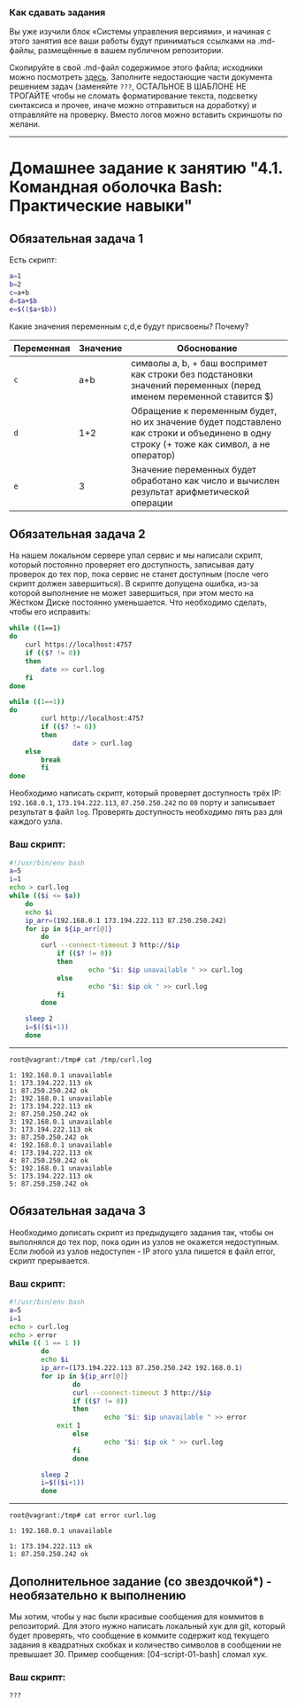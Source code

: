 ### Как сдавать задания

Вы уже изучили блок «Системы управления версиями», и начиная с этого занятия все ваши работы будут приниматься ссылками на .md-файлы, размещённые в вашем публичном репозитории.

Скопируйте в свой .md-файл содержимое этого файла; исходники можно посмотреть [здесь](https://raw.githubusercontent.com/netology-code/sysadm-homeworks/devsys10/04-script-01-bash/README.md). Заполните недостающие части документа решением задач (заменяйте `???`, ОСТАЛЬНОЕ В ШАБЛОНЕ НЕ ТРОГАЙТЕ чтобы не сломать форматирование текста, подсветку синтаксиса и прочее, иначе можно отправиться на доработку) и отправляйте на проверку. Вместо логов можно вставить скриншоты по желани.

---


# Домашнее задание к занятию "4.1. Командная оболочка Bash: Практические навыки"

## Обязательная задача 1

Есть скрипт:
```bash
a=1
b=2
c=a+b
d=$a+$b
e=$(($a+$b))
```

Какие значения переменным c,d,e будут присвоены? Почему?

| Переменная  | Значение | Обоснование |
| ------------- | ------------- | ------------- |
| `c`  | a+b  | символы а, b, + баш воспримет как строки без подстановки значений переменных (перед именем переменной ставится $) |
| `d`  | 1+2  | Обращение к переменным будет, но их значение будет подставлено как строки и объединено в одну строку (+ тоже как символ, а не оператор)|
| `e`  | 3  | Значение переменных будет обработано как число и вычислен результат арифметической операции |


## Обязательная задача 2
На нашем локальном сервере упал сервис и мы написали скрипт, который постоянно проверяет его доступность, записывая дату проверок до тех пор, пока сервис не станет доступным (после чего скрипт должен завершиться). В скрипте допущена ошибка, из-за которой выполнение не может завершиться, при этом место на Жёстком Диске постоянно уменьшается. Что необходимо сделать, чтобы его исправить:
```bash
while ((1==1)
do
	curl https://localhost:4757
	if (($? != 0))
	then
		date >> curl.log
	fi
done
```
  
```bash
while ((1==1))
do
        curl http://localhost:4757
        if (($? != 0))
        then
                date > curl.log
	else 
		break
        fi
done
```

Необходимо написать скрипт, который проверяет доступность трёх IP: `192.168.0.1`, `173.194.222.113`, `87.250.250.242` по `80` порту и записывает результат в файл `log`. Проверять доступность необходимо пять раз для каждого узла.

### Ваш скрипт:
```bash
#!/usr/bin/env bash
a=5
i=1
echo > curl.log
while (($i <= $a))
	do
	echo $i
	ip_arr=(192.168.0.1 173.194.222.113 87.250.250.242)
	for ip in ${ip_arr[@]}
		do
		curl --connect-timeout 3 http://$ip
	        if (($? != 0))
	        then
	                echo "$i: $ip unavailable " >> curl.log
	        else 
	                echo "$i: $ip ok " >> curl.log
	        fi
		done

	sleep 2
	i=$(($i+1))
	done
```

___  
	root@vagrant:/tmp# cat /tmp/curl.log 
	
	1: 192.168.0.1 unavailable 
	1: 173.194.222.113 ok 
	1: 87.250.250.242 ok 
	2: 192.168.0.1 unavailable 
	2: 173.194.222.113 ok 
	2: 87.250.250.242 ok 
	3: 192.168.0.1 unavailable 
	3: 173.194.222.113 ok 
	3: 87.250.250.242 ok 
	4: 192.168.0.1 unavailable 
	4: 173.194.222.113 ok 
	4: 87.250.250.242 ok 
	5: 192.168.0.1 unavailable 
	5: 173.194.222.113 ok 
	5: 87.250.250.242 ok 
	
## Обязательная задача 3
Необходимо дописать скрипт из предыдущего задания так, чтобы он выполнялся до тех пор, пока один из узлов не окажется недоступным. Если любой из узлов недоступен - IP этого узла пишется в файл error, скрипт прерывается.

### Ваш скрипт:
```bash
#!/usr/bin/env bash
a=5
i=1
echo > curl.log
echo > error
while (( 1 == 1 ))
        do
        echo $i
        ip_arr=(173.194.222.113 87.250.250.242 192.168.0.1)
        for ip in ${ip_arr[@]}
                do
                curl --connect-timeout 3 http://$ip
                if (($? != 0))
                then
                        echo "$i: $ip unavailable " >> error
			exit 1
                else
                        echo "$i: $ip ok " >> curl.log
                fi
                done

        sleep 2
        i=$(($i+1))
        done

```
___  
	root@vagrant:/tmp# cat error curl.log 
	
	1: 192.168.0.1 unavailable 
	
	1: 173.194.222.113 ok 
	1: 87.250.250.242 ok 



## Дополнительное задание (со звездочкой*) - необязательно к выполнению

Мы хотим, чтобы у нас были красивые сообщения для коммитов в репозиторий. Для этого нужно написать локальный хук для git, который будет проверять, что сообщение в коммите содержит код текущего задания в квадратных скобках и количество символов в сообщении не превышает 30. Пример сообщения: \[04-script-01-bash\] сломал хук.

### Ваш скрипт:
```bash
???
```
